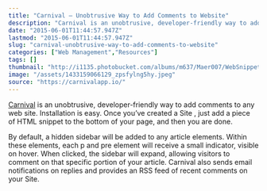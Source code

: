 ```yaml
---
title: "Carnival – Unobtrusive Way to Add Comments to Website"
description: "Carnival is an unobtrusive, developer-friendly way to add comments to any web site. Installation is easy. Once you’ve created a Site , just add a piece of HTML snippet to the bottom of your page, and then you are done."
date: "2015-06-01T11:44:57.947Z"
lastmod: "2015-06-01T11:44:57.947Z"
slug: "carnival-unobtrusive-way-to-add-comments-to-website"
categories: ["Web Management","Resources"]
tags: []
thumbnail: "http://i1135.photobucket.com/albums/m637/Maer007/WebSnippet/th_1433159066129_zpsfylng5hy.jpeg"
image: "/assets/1433159066129_zpsfylng5hy.jpeg"
source: "https://carnivalapp.io/"
---
```



[Carnival](https://carnivalapp.io/) is an unobtrusive, developer-friendly way to add comments to any web site. Installation is easy. Once you’ve created a Site , just add a piece of HTML snippet to the bottom of your page, and then you are done.

By default, a hidden sidebar will be added to any article elements. Within these elements, each p and pre element will receive a small indicator, visible on hover. When clicked, the sidebar will expand, allowing visitors to comment on that specific portion of your article. Carnival also sends email notifications on replies and provides an RSS feed of recent comments on your Site.
